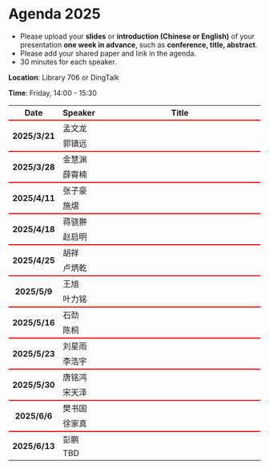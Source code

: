 

# Agenda  2025

- Please upload your **slides** or **introduction (Chinese or English)** of your presentation **one week in advance**, such as **conference, title, abstract**.
- Please add your shared paper and link in the agenda.
- 30 minutes for each speaker.


**Location**:   Library 706 or DingTalk

**Time**:   Friday, 14:00 - 15:30


<table>
<tr>
    <th> Date </th>
    <th> Speaker </th>
    <th style="width:600px;"> Title </th>
</tr>



<tr style="border-top:2px solid red;">
    <th rowspan=2> 2025/3/21 </th>
    <td> 孟文龙 </td>
    <td><a href=""> </a></td>
</tr>

<tr>
    <td> 郭镇远 </td>
    <td><a href="">  </a></td>
</tr>

<tr style="border-top:2px solid red;">
    <th rowspan=2> 2025/3/28 </th>
    <td> 金慧渊 </td>
    <td><a href=""> </a></td>
</tr>

<tr>
    <td> 薛霄楠 </td>
    <td><a href="">  </a></td>
</tr>
<tr style="border-top:2px solid red;">
    <th rowspan=2> 2025/4/11 </th>
    <td> 张子豪 </td>
    <td><a href=""> </a></td>
</tr>

<tr>
    <td> 施熠</td>
    <td><a href="">  </a></td>
</tr>
<tr style="border-top:2px solid red;">
    <th rowspan=2> 2025/4/18 </th>
    <td> 蒋骁翀 </td>
    <td><a href=""> </a></td>
</tr>

<tr>
    <td> 赵启明</td>
    <td><a href="">  </a></td>
</tr>
<tr style="border-top:2px solid red;">
    <th rowspan=2> 2025/4/25 </th>
    <td> 胡祥 </td>
    <td><a href=""> </a></td>
</tr>

<tr>
    <td> 卢炳乾 </td>
    <td><a href="">  </a></td>
</tr>
<tr style="border-top:2px solid red;">
    <th rowspan=2> 2025/5/9 </th>
    <td> 王旭 </td>
    <td><a href=""> </a></td>
</tr>

<tr>
    <td> 叶力铭</td>
    <td><a href="">  </a></td>
</tr>
<tr style="border-top:2px solid red;">
    <th rowspan=2> 2025/5/16 </th>
    <td> 石劲 </td>
    <td><a href=""> </a></td>
</tr>

<tr>
    <td>陈桐 </td>
    <td><a href="">  </a></td>
</tr>

<tr style="border-top:2px solid red;">
    <th rowspan=2> 2025/5/23 </th>
    <td> 刘星雨 </td>
    <td><a href=""> </a></td>
</tr>

<tr>
    <td> 李浩宇 </td>
    <td><a href="">  </a></td>
</tr>

<tr style="border-top:2px solid red;">
    <th rowspan=2> 2025/5/30 </th>
    <td> 唐铭鸿 </td>
    <td><a href=""> </a></td>
</tr>

<tr>
    <td> 宋天泽 </td>
    <td><a href="">  </a></td>
</tr>
<tr style="border-top:2px solid red;">
    <th rowspan=2> 2025/6/6 </th>
    <td> 樊书国 </td>
    <td><a href=""> </a></td>
</tr>

<tr>
    <td> 徐家真 </td>
    <td><a href="">  </a></td>
</tr>

<tr style="border-top:2px solid red;">
    <th rowspan=2> 2025/6/13 </th>
    <td> 彭鹏  </td>
    <td><a href=""> </a></td>
</tr>

<tr>
    <td> TBD </td>
    <td><a href="">  </a></td>
</tr>